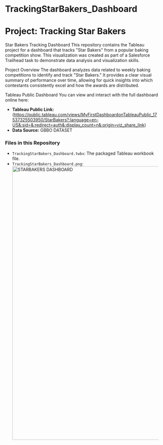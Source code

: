 # TrackingStarBakers_Dashboard
# Project: Tracking Star Bakers
Star Bakers Tracking Dashboard
This repository contains the Tableau project for a dashboard that tracks "Star Bakers" from a popular baking competition show. This visualization was created as part of a Salesforce Trailhead task to demonstrate data analysis and visualization skills.

Project Overview
The dashboard analyzes data related to weekly baking competitions to identify and track "Star Bakers." It provides a clear visual summary of performance over time, allowing for quick insights into which contestants consistently excel and how the awards are distributed.

Tableau Public Dashboard
You can view and interact with the full dashboard online here:
- **Tableau Public Link:** (https://public.tableau.com/views/MyFirstDashboardonTableauPublic_17537325503950/StarBakers?:language=en-US&:sid=&:redirect=auth&:display_count=n&:origin=viz_share_link)
- **Data Source:** GBBO DATASET
  


### Files in this Repository

- `TrackingStarBakers_Dashboard.twbx`: The packaged Tableau workbook file.
- `TrackingStarBakers_Dashboard.png`: <img width="1187" height="897" alt="STARBAKERS DASHBOARD" src="https://github.com/user-attachments/assets/51825da6-0796-42f6-9d90-c70ae4c4a81a" />

  
